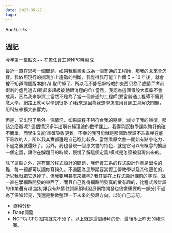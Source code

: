```yaml
---
date: 2023-05-27
tags: 
--- 
```

*BackLinks* : 

## 週記
今年第一篇貼文~~ 在擔任資工營NPC時寫成

最近一直在思考一個問題，如果我畢業後成為一個普通的工程師，那我的未來會怎樣。我依照現行的揣測加上趨勢的判斷，我覺得我可能工作個 5 ~ 10 年後，就會被不知道哪個版本的 AI 取代掉了。所以我不能把學校教的東西只為了成績而考前衝刺的虛晃過去(聽起來超級被動跟消極的😑)
當然，我認為這個假設大概率不會成真，因為我來學資工當然不是為了當一個普通的工程師(要當普通工程師不需要念大學，網路上就可以學到很多了)我來是因為我想學怎麼用資訊工具解決問題，用科技來擴大影響力。

但是，又出現了另外一個情況，如果課程不夠符合我的期待，減少了我的熱情，那該怎麼辦呢? 這個情況多半出現在純理論的數學課上。我得承認數學課能教好的確不簡單，而學生又能˙準確吸收更難。不幸的我可能就是那個數學課不乖乖坐在底下吸收的人，所以我其實都還是自己唸比較多。當然看原文書一開始有點小吃力，不過之後就還好了。另外，我也發現一個原文書的特色，就是它可以有概念的擴展一個定義，讓你在解題目的時候，慢慢了解這個定義/模式是怎麼被發現出來的。

除了這個之外，還有關於程式設計的問題，我們資工系的程式設計作業是出名的難，每一題都可以讓你寫夠久。不過因為這學期要當資工營教學以及其他要忙的，所以我就把它退掉了。但我要用甚麼來補呢? 我其實在上程式設計課前的寒假，就一直在學網路開發的東西了，而且自己覺得網路開發真的蠻有趣的，比程式設計課的作業還有趣(當初讓我有熱情往資訊領域發展網路開發也佔蠻重要的一部分)不過為了保險起見，我還是稍微整理一下未來的發展方向，以防自己忘記。
- 資料分析
- Dapp開發
- NCPC/ICPC
細項就先不分了。以上就是這個禮拜的份，最後附上昨天的棒球賽。